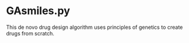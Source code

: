 # GAsmiles.py
This de novo drug design algorithm uses principles of genetics to create drugs from scratch. 
